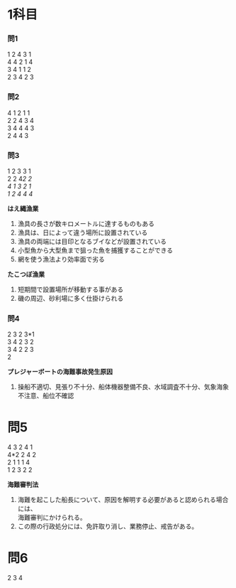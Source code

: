 # 1科目

### 問1
1 2 4 3 1  
4 4 2 1 4  
3 4 1 1 2  
2 3 4 2 3  

### 問2
4 1 2 1 1  
2 2 4 3 4  
3 4 4 4 3  
2 4 4 3  

### 問3
1 2 3 3 1  
2 2 4*2 2  
4 1 3 2 1  
1 2 4 4 4*  

**はえ縄漁業**  
1. 漁具の長さが数キロメートルに達するものもある  
2. 漁具は、日によって違う場所に設置されている  
3. 漁具の両端には目印となるブイなどが設置されている  
4. 小型魚から大型魚まで狙った魚を捕獲することができる  
5. 網を使う漁法より効率面で劣る  

**たこつぼ漁業**  
1. 短期間で設置場所が移動する事がある  
2. 磯の周辺、砂利場に多く仕掛けられる  


### 問4
2 3 2 3*1  
3 4 2 3 2  
3 4 2 2 3  
2  

**プレジャーボートの海難事故発生原因**  
1. 操船不適切、見張り不十分、船体機器整備不良、水域調査不十分、気象海象不注意、船位不確認  


# 問5
4 3 2 4 1  
4*2 2 4 2  
2 1 1 1 4  
1 2 3 2 2  

**海難審判法**  
1. 海難を起こした船長について、原因を解明する必要があると認められる場合には、  
   海難審判にかけられる。  
2. この際の行政処分には、免許取り消し、業務停止、戒告がある。  

# 問6
2 3 4  